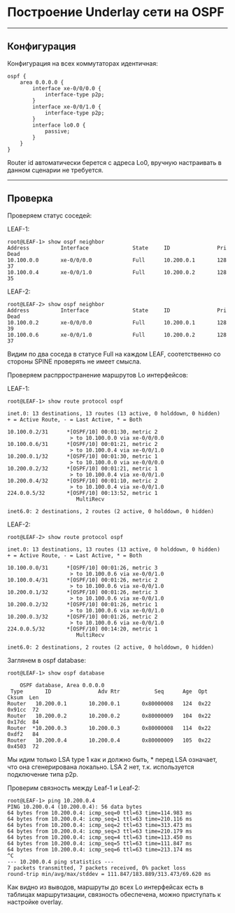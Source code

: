 # Построение Underlay сети на OSPF
---
## Конфигурация

Конфигурация на всех коммутаторах идентичная:
```
ospf {
    area 0.0.0.0 {
        interface xe-0/0/0.0 {
            interface-type p2p;
        }
        interface xe-0/0/1.0 {
            interface-type p2p;
        }
        interface lo0.0 {
            passive;
        }
    }
}
```
Router id автоматически берется с адреса Lo0, вручную настраивать в данном сценарии не требуется.

---
## Проверка

Проверяем статус соседей:

LEAF-1:
```
root@LEAF-1> show ospf neighbor 
Address          Interface              State     ID               Pri  Dead
10.100.0.0       xe-0/0/0.0             Full      10.200.0.1       128    37
10.100.0.4       xe-0/0/1.0             Full      10.200.0.2       128    35
```
LEAF-2:
```
root@LEAF-2> show ospf neighbor 
Address          Interface              State     ID               Pri  Dead
10.100.0.2       xe-0/0/0.0             Full      10.200.0.1       128    39
10.100.0.6       xe-0/0/1.0             Full      10.200.0.2       128    37
```
Видим по два соседа в статусе Full на каждом LEAF, соотетственно со стороны SPINE проверять не имеет смысла.

Проверяем распрространение маршрутов Lo интерфейсов:

LEAF-1:
```
root@LEAF-1> show route protocol ospf   

inet.0: 13 destinations, 13 routes (13 active, 0 holddown, 0 hidden)
+ = Active Route, - = Last Active, * = Both

10.100.0.2/31      *[OSPF/10] 00:01:30, metric 2
                    > to 10.100.0.0 via xe-0/0/0.0
10.100.0.6/31      *[OSPF/10] 00:01:21, metric 2
                    > to 10.100.0.4 via xe-0/0/1.0
10.200.0.1/32      *[OSPF/10] 00:01:30, metric 1
                    > to 10.100.0.0 via xe-0/0/0.0
10.200.0.2/32      *[OSPF/10] 00:01:21, metric 1
                    > to 10.100.0.4 via xe-0/0/1.0
10.200.0.4/32      *[OSPF/10] 00:01:10, metric 2
                    > to 10.100.0.4 via xe-0/0/1.0
224.0.0.5/32       *[OSPF/10] 00:13:52, metric 1
                      MultiRecv

inet6.0: 2 destinations, 2 routes (2 active, 0 holddown, 0 hidden)
```
LEAF-2:
```
root@LEAF-2> show route protocol ospf   

inet.0: 13 destinations, 13 routes (13 active, 0 holddown, 0 hidden)
+ = Active Route, - = Last Active, * = Both

10.100.0.0/31      *[OSPF/10] 00:01:26, metric 3
                    > to 10.100.0.6 via xe-0/0/1.0
10.100.0.4/31      *[OSPF/10] 00:01:26, metric 2
                    > to 10.100.0.6 via xe-0/0/1.0
10.200.0.1/32      *[OSPF/10] 00:01:26, metric 3
                    > to 10.100.0.6 via xe-0/0/1.0
10.200.0.2/32      *[OSPF/10] 00:01:26, metric 1
                    > to 10.100.0.6 via xe-0/0/1.0
10.200.0.3/32      *[OSPF/10] 00:01:26, metric 2
                    > to 10.100.0.6 via xe-0/0/1.0
224.0.0.5/32       *[OSPF/10] 00:14:20, metric 1
                      MultiRecv

inet6.0: 2 destinations, 2 routes (2 active, 0 holddown, 0 hidden)
```

Заглянем в ospf database:
```
root@LEAF-1> show ospf database 

    OSPF database, Area 0.0.0.0
 Type       ID               Adv Rtr           Seq      Age  Opt  Cksum  Len 
Router   10.200.0.1       10.200.0.1       0x80000008   124  0x22 0x91cc  72
Router   10.200.0.2       10.200.0.2       0x80000009   104  0x22 0x17dc  84
Router  *10.200.0.3       10.200.0.3       0x80000008   114  0x22 0xdf2   84
Router   10.200.0.4       10.200.0.4       0x80000009   105  0x22 0x4503  72

```
Мы идим только LSA type 1 как и должно быть, * перед LSA означает, что она сгенерирована локально. LSA 2 нет, т.к. используется подключение типа p2p.

Проверим связность между Leaf-1 и Leaf-2:
```
root@LEAF-1> ping 10.200.0.4       
PING 10.200.0.4 (10.200.0.4): 56 data bytes
64 bytes from 10.200.0.4: icmp_seq=0 ttl=63 time=114.983 ms
64 bytes from 10.200.0.4: icmp_seq=1 ttl=63 time=210.116 ms
64 bytes from 10.200.0.4: icmp_seq=2 ttl=63 time=313.473 ms
64 bytes from 10.200.0.4: icmp_seq=3 ttl=63 time=210.179 ms
64 bytes from 10.200.0.4: icmp_seq=4 ttl=63 time=113.450 ms
64 bytes from 10.200.0.4: icmp_seq=5 ttl=63 time=111.847 ms
64 bytes from 10.200.0.4: icmp_seq=6 ttl=63 time=213.174 ms
^C
--- 10.200.0.4 ping statistics ---
7 packets transmitted, 7 packets received, 0% packet loss
round-trip min/avg/max/stddev = 111.847/183.889/313.473/69.620 ms
```
Как видно из выводов, маршруты до всех Lo интерфейсах есть в таблицах маршрутизации, связность обеспечена, можно приступать к настройке overlay.
